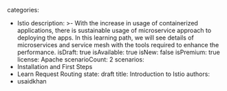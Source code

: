categories:
  - Istio
description: >-
  With the increase in usage of containerized applications, there is sustainable
  usage of microservice approach to deploying the apps. In this learning path,
  we will see details of microservices and service mesh with the tools required
  to enhance the performance.
isDraft: true
isAvailable: true
isNew: false
isPremium: true
license: Apache
scenarioCount: 2
scenarios:
  - Installation and First Steps
  - Learn Request Routing
state: draft
title: Introduction to Istio
authors:
  - usaidkhan
